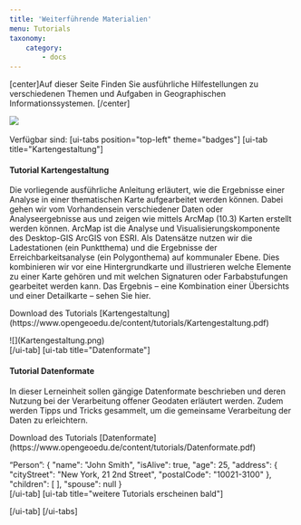 ```yaml
---
title: 'Weiterführende Materialien'
menu: Tutorials
taxonomy:
    category:
        - docs
---
```

[center]Auf dieser Seite Finden Sie ausführliche Hilfestellungen zu verschiedenen Themen und Aufgaben in Geographischen Informationssystemen.
[/center]

![](/images/tutorial.png)

Verfügbar sind:
[ui-tabs position="top-left" theme="badges"]
[ui-tab title="Kartengestaltung"]

  <div class="row align-items-center">
    <div class="col-sm-9">
      <h4>Tutorial Kartengestaltung</h4>
      <p class="text-justify">Die vorliegende ausführliche Anleitung erläutert, wie die Ergebnisse einer Analyse in einer thematischen Karte aufgearbeitet werden können. Dabei gehen wir vom Vorhandensein verschiedener Daten oder Analyseergebnisse aus und zeigen wie mittels ArcMap (10.3) Karten erstellt werden können. ArcMap ist die Analyse und Visualisierungskomponente des Desktop-GIS ArcGIS von ESRI. Als Datensätze nutzen wir die Ladestationen (ein Punktthema) und die Ergebnisse der Erreichbarkeitsanalyse (ein Polygonthema) auf kommunaler Ebene. Dies kombinieren wir vor eine Hintergrundkarte und illustrieren welche Elemente zu einer Karte gehören und mit welchen Signaturen oder Farbabstufungen gearbeitet werden kann.
      Das Ergebnis – eine Kombination einer Übersichts und einer Detailkarte – sehen Sie hier.
      </p>
      <p markdown="1">Download des Tutorials [Kartengestaltung](https://www.opengeoedu.de/content/tutorials/Kartengestaltung.pdf)</p>
    </div>
    <div class="col-sm-3" markdown="1">![](Kartengestaltung.png)</div>
  </div>
[/ui-tab]
[ui-tab title="Datenformate"]

  <div class="row align-items-center">
    <div class="col-sm-6">
      <h4>Tutorial Datenformate</h4>
      <p class="text-justify">
      In dieser Lerneinheit sollen gängige Datenformate beschrieben und deren Nutzung bei der Verarbeitung offener Geodaten erläutert werden. Zudem werden Tipps und Tricks gesammelt, um die gemeinsame Verarbeitung der Daten zu erleichtern.
      </p>
      <p markdown="1">Download des Tutorials [Datenformate](https://www.opengeoedu.de/content/tutorials/Datenformate.pdf)</p>
    </div>
    <div class="col-sm-6" markdown="1">
    “Person”: {
      "name": "John Smith",
      "isAlive": true,
      "age": 25,
      "address": {
        "cityStreet": "New York, 21 2nd Street",
        "postalCode": "10021-3100"
        },
        "children": [ ],
        "spouse": null
    }
</div>
  </div>
[/ui-tab]
[ui-tab title="weitere Tutorials erscheinen bald"]


[/ui-tab]
[/ui-tabs]

